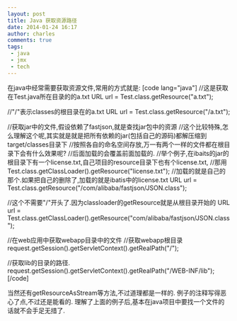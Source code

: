 ```yaml
---
layout: post
title: Java 获取资源路径
date: 2014-01-24 16:17
author: charles
comments: true
tags:
 - java
 - jmx
 - tech
---
```


在java中经常需要获取资源文件,常用的方式就是:
[code lang="java"]
//这是获取在Test.java所在目录的的a.txt
URL url = Test.class.getResource(&quot;a.txt&quot;);

//&quot;/&quot;表示classes的根目录在的a.txt
URL url = Test.class.getResource(&quot;/a.txt&quot;);

//获取jar中的文件,假设依赖了fastjson,就是查找jar包中的资源
//这个比较特殊,怎么理解这个呢,其实就是就是把所有依赖的jar(包括自己的源码)都解压缩到target/classes目录下
//按照各自的命名空间存放,万一有两个一样的文件都在根目录下会有什么效果呢?
//后面加载的会覆盖前面加载的.
//举个例子,在ibaits的jar的根目录下有一个license.txt,自己项目的resource目录下也有个license.txt,
//那用Test.class.getClassLoader().getResource(&quot;license.txt&quot;);
//加载的就是自己的那个.如果把自己的删除了,加载的就是ibatis中的license.txt
URL url = Test.class.getResource(&quot;/com/alibaba/fastjson/JSON.class&quot;);

//这个不需要&quot;/&quot;开头了.因为classloader的getResource就是从根目录开始的
URL url = Test.class.getClassLoader().getResource(&quot;com/alibaba/fastjson/JSON.class&quot;);

//在web应用中获取webapp目录中的文件
//获取webapp根目录
request.getSession().getServletContext().getRealPath(&quot;/&quot;);

//获取lib的目录的路径.
request.getSession().getServletContext().getRealPath(&quot;/WEB-INF/lib&quot;);
[/code]

当然还有getResourceAsStream等方法,不过道理都是一样的.
例子的注释写得恶心了点,不过还是能看的.
理解了上面的例子后,基本在java项目中要找一个文件的话就不会手足无措了.



